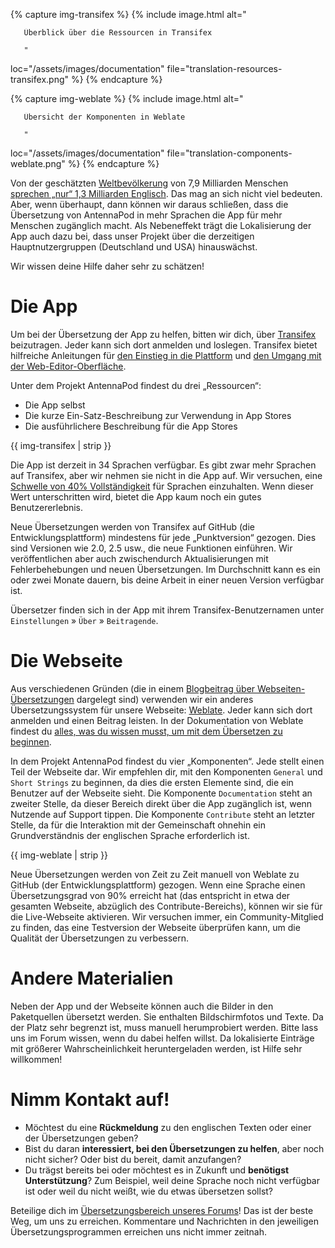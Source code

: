 {% capture img-transifex %} {% include image.html alt="

       Überblick über die Ressourcen in Transifex

       "

loc="/assets/images/documentation" file="translation-resources-transifex.png" %}
{% endcapture %}

{% capture img-weblate %} {% include image.html alt="

       Übersicht der Komponenten in Weblate

       "

loc="/assets/images/documentation" file="translation-components-weblate.png" %}
{% endcapture %}

Von der geschätzten
[Weltbevölkerung](https://en.wikipedia.org/wiki/World_population) von 7,9
Milliarden Menschen [sprechen „nur“ 1,3 Milliarden
Englisch](https://www.ethnologue.com/guides/ethnologue200). Das mag an sich
nicht viel bedeuten. Aber, wenn überhaupt, dann können wir daraus schließen,
dass die Übersetzung von AntennaPod in mehr Sprachen die App für mehr Menschen
zugänglich macht. Als Nebeneffekt trägt die Lokalisierung der App auch dazu bei,
dass unser Projekt über die derzeitigen Hauptnutzergruppen (Deutschland und USA)
hinauswächst.

Wir wissen deine Hilfe daher sehr zu schätzen!

# Die App

Um bei der Übersetzung der App zu helfen, bitten wir dich, über
[Transifex](https://www.transifex.com/antennapod/antennapod/) beizutragen. Jeder
kann sich dort anmelden und loslegen. Transifex bietet hilfreiche Anleitungen
für [den Einstieg in die
Plattform](https://docs.transifex.com/getting-started-1/translators) und [den
Umgang mit der
Web-Editor-Oberfläche](https://docs.transifex.com/translation/translating-with-the-web-editor).

Unter dem Projekt AntennaPod findest du drei „Ressourcen“:

- Die App selbst
- Die kurze Ein-Satz-Beschreibung zur Verwendung in App Stores
- Die ausführlichere Beschreibung für die App Stores

{{ img-transifex | strip }}

Die App ist derzeit in 34 Sprachen verfügbar. Es gibt zwar mehr Sprachen auf
Transifex, aber wir nehmen sie nicht in die App auf. Wir versuchen, eine
[Schwelle von 40%
Vollständigkeit](https://github.com/AntennaPod/AntennaPod/pull/4112) für
Sprachen einzuhalten. Wenn dieser Wert unterschritten wird, bietet die App kaum
noch ein gutes Benutzererlebnis.

Neue Übersetzungen werden von Transifex auf GitHub (die Entwicklungsplattform)
mindestens für jede „Punktversion“ gezogen. Dies sind Versionen wie 2.0, 2.5
usw., die neue Funktionen einführen. Wir veröffentlichen aber auch zwischendurch
Aktualisierungen mit Fehlerbehebungen und neuen Übersetzungen. Im Durchschnitt
kann es ein oder zwei Monate dauern, bis deine Arbeit in einer neuen Version
verfügbar ist.

Übersetzer finden sich in der App mit ihrem Transifex-Benutzernamen unter
`Einstellungen` » `Über` » `Beitragende`.

# Die Webseite

Aus verschiedenen Gründen (die in einem [Blogbeitrag über
Webseiten-Übersetzungen](/blog/2022/01/website-translations) dargelegt sind)
verwenden wir ein anderes Übersetzungssystem für unsere Webseite:
[Weblate](https://hosted.weblate.org/projects/antennapod/). Jeder kann sich dort
anmelden und einen Beitrag leisten. In der Dokumentation von Weblate findest du
[alles, was du wissen musst, um mit dem Übersetzen zu
beginnen](https://docs.weblate.org/de/latest/user/translating.html).

In dem Projekt AntennaPod findest du vier „Komponenten“. Jede stellt einen Teil
der Webseite dar. Wir empfehlen dir, mit den Komponenten `General` und
`Short Strings` zu beginnen, da dies die ersten Elemente sind, die ein Benutzer
auf der Webseite sieht. Die Komponente `Documentation` steht an zweiter Stelle,
da dieser Bereich direkt über die App zugänglich ist, wenn Nutzende auf Support
tippen. Die Komponente `Contribute` steht an letzter Stelle, da für die
Interaktion mit der Gemeinschaft ohnehin ein Grundverständnis der englischen
Sprache erforderlich ist.

{{ img-weblate | strip }}

Neue Übersetzungen werden von Zeit zu Zeit manuell von Weblate zu GitHub (der
Entwicklungsplattform) gezogen. Wenn eine Sprache einen Übersetzungsgrad von 90%
erreicht hat (das entspricht in etwa der gesamten Webseite, abzüglich des
Contribute-Bereichs), können wir sie für die Live-Webseite aktivieren. Wir
versuchen immer, ein Community-Mitglied zu finden, das eine Testversion der
Webseite überprüfen kann, um die Qualität der Übersetzungen zu verbessern.

# Andere Materialien

Neben der App und der Webseite können auch die Bilder in den Paketquellen
übersetzt werden. Sie enthalten Bildschirmfotos und Texte. Da der Platz sehr
begrenzt ist, muss manuell herumprobiert werden. Bitte lass uns im Forum wissen,
wenn du dabei helfen willst. Da lokalisierte Einträge mit größerer
Wahrscheinlichkeit heruntergeladen werden, ist Hilfe sehr willkommen!

# Nimm Kontakt auf!

* Möchtest du eine **Rückmeldung** zu den englischen Texten oder einer der
Übersetzungen geben?
* Bist du daran **interessiert, bei den Übersetzungen zu helfen**, aber noch
nicht sicher? Oder bist du bereit, damit anzufangen?
* Du trägst bereits bei oder möchtest es in Zukunft und **benötigst
Unterstützung**? Zum Beispiel, weil deine Sprache noch nicht verfügbar ist
oder weil du nicht weißt, wie du etwas übersetzen sollst?

Beteilige dich im [Übersetzungsbereich unseres
Forums](https://forum.antennapod.org/c/translations/11)! Das ist der beste Weg,
um uns zu erreichen. Kommentare und Nachrichten in den jeweiligen
Übersetzungsprogrammen erreichen uns nicht immer zeitnah.
